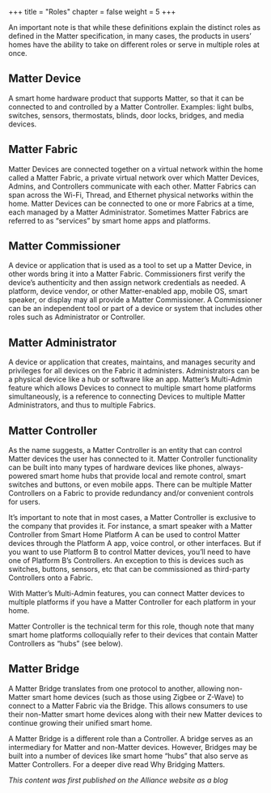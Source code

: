 +++
title = "Roles"
chapter = false
weight = 5
+++

An important note is that while these definitions explain the distinct roles as defined in the Matter specification, in many cases, the products in users’ homes have the ability to take on different roles or serve in multiple roles at once.

## Matter Device

A smart home hardware product that supports Matter, so that it can be connected to and controlled by a Matter Controller. Examples: light bulbs, switches, sensors, thermostats, blinds, door locks, bridges, and media devices.

## Matter Fabric

Matter Devices are connected together on a virtual network within the home called a Matter Fabric, a private virtual network over which Matter Devices, Admins, and Controllers communicate with each other. Matter Fabrics can span across the Wi-Fi, Thread, and Ethernet physical networks within the home. Matter Devices can be connected to one or more Fabrics at a time, each managed by a Matter Administrator. Sometimes Matter Fabrics are referred to as “services” by smart home apps and platforms.

## Matter Commissioner

A device or application that is used as a tool to set up a Matter Device, in other words bring it into a Matter Fabric. Commissioners first verify the device’s authenticity and then assign network credentials as needed. A platform, device vendor, or other Matter-enabled app, mobile OS, smart speaker, or display may all provide a Matter Commissioner. A Commissioner can be an independent tool or part of a device or system that includes other roles such as Administrator or Controller.

## Matter Administrator

A device or application that creates, maintains, and manages security and privileges for all devices on the Fabric it administers. Administrators can be a physical device like a hub or software like an app. Matter’s Multi-Admin feature which allows Devices to connect to multiple smart home platforms simultaneously, is a reference to connecting Devices to multiple Matter Administrators, and thus to multiple Fabrics.

## Matter Controller

As the name suggests, a Matter Controller is an entity that can control Matter devices the user has connected to it. Matter Controller functionality can be built into many types of hardware devices like phones, always-powered smart home hubs that provide local and remote control, smart switches and buttons, or even mobile apps. There can be multiple Matter Controllers on a Fabric to provide redundancy and/or convenient controls for users.

It’s important to note that in most cases, a Matter Controller is exclusive to the company that provides it. For instance, a smart speaker with a Matter Controller from Smart Home Platform A can be used to control Matter devices through the Platform A app, voice control, or other interfaces. But if you want to use Platform B to control Matter devices, you’ll need to have one of Platform B’s Controllers. An exception to this is devices such as switches, buttons, sensors, etc that can be commissioned as third-party Controllers onto a Fabric.

With Matter’s Multi-Admin features, you can connect Matter devices to multiple platforms if you have a Matter Controller for each platform in your home.

Matter Controller is the technical term for this role, though note that many smart home platforms colloquially refer to their devices that contain Matter Controllers as “hubs” (see below).

## Matter Bridge

A Matter Bridge translates from one protocol to another, allowing non-Matter smart home devices (such as those using Zigbee or Z-Wave) to connect to a Matter Fabric via the Bridge. This allows consumers to use their non-Matter smart home devices along with their new Matter devices to continue growing their unified smart home.

A Matter Bridge is a different role than a Controller. A bridge serves as an intermediary for Matter and non-Matter devices. However, Bridges may be built into a number of devices like smart home “hubs” that also serve as Matter Controllers. For a deeper dive read Why Bridging Matters.

_This content was first published on the Alliance website as a blog_
